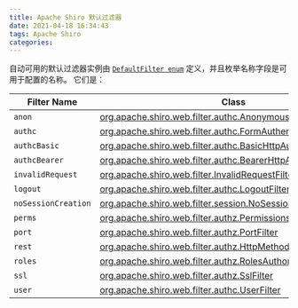 ```yaml
---
title: Apache Shiro 默认过滤器
date: 2021-04-18 16:34:43
tags: Apache Shiro
categories:
---
```


自动可用的默认过滤器实例由 [`DefaultFilter enum`](http://shiro.apache.org/static/current/apidocs/org/apache/shiro/web/filter/mgt/DefaultFilter.html) 定义，并且枚举名称字段是可用于配置的名称。 它们是：

<!--more-->

| Filter Name         | Class                                                                                                                                                                                    |
| ------------------- | ---------------------------------------------------------------------------------------------------------------------------------------------------------------------------------------- |
| `anon`              | [org.apache.shiro.web.filter.authc.AnonymousFilter](http://shiro.apache.org/static/current/apidocs/org/apache/shiro/web/filter/authc/AnonymousFilter.html)                               |
| `authc`             | [org.apache.shiro.web.filter.authc.FormAuthenticationFilter](http://shiro.apache.org/static/current/apidocs/org/apache/shiro/web/filter/authc/FormAuthenticationFilter.html)             |
| `authcBasic`        | [org.apache.shiro.web.filter.authc.BasicHttpAuthenticationFilter](http://shiro.apache.org/static/current/apidocs/org/apache/shiro/web/filter/authc/BasicHttpAuthenticationFilter.html)   |
| `authcBearer`       | [org.apache.shiro.web.filter.authc.BearerHttpAuthenticationFilter](http://shiro.apache.org/static/current/apidocs/org/apache/shiro/web/filter/authc/BearerHttpAuthenticationFilter.html) |
| `invalidRequest`    | [org.apache.shiro.web.filter.InvalidRequestFilter](http://shiro.apache.org/static/current/apidocs/org/apache/shiro/web/filter/InvalidRequestFilter.html)                                 |
| `logout`            | [org.apache.shiro.web.filter.authc.LogoutFilter](http://shiro.apache.org/static/current/apidocs/org/apache/shiro/web/filter/authc/LogoutFilter.html)                                     |
| `noSessionCreation` | [org.apache.shiro.web.filter.session.NoSessionCreationFilter](http://shiro.apache.org/static/current/apidocs/org/apache/shiro/web/filter/session/NoSessionCreationFilter.html)           |
| `perms`             | [org.apache.shiro.web.filter.authz.PermissionsAuthorizationFilter](http://shiro.apache.org/static/current/apidocs/org/apache/shiro/web/filter/authz/PermissionsAuthorizationFilter.html) |
| `port`              | [org.apache.shiro.web.filter.authz.PortFilter](http://shiro.apache.org/static/current/apidocs/org/apache/shiro/web/filter/authz/PortFilter.html)                                         |
| `rest`              | [org.apache.shiro.web.filter.authz.HttpMethodPermissionFilter](http://shiro.apache.org/static/current/apidocs/org/apache/shiro/web/filter/authz/HttpMethodPermissionFilter.html)         |
| `roles`             | [org.apache.shiro.web.filter.authz.RolesAuthorizationFilter](http://shiro.apache.org/static/current/apidocs/org/apache/shiro/web/filter/authz/RolesAuthorizationFilter.html)             |
| `ssl`               | [org.apache.shiro.web.filter.authz.SslFilter](http://shiro.apache.org/static/current/apidocs/org/apache/shiro/web/filter/authz/SslFilter.html)                                           |
| `user`              | [org.apache.shiro.web.filter.authc.UserFilter](http://shiro.apache.org/static/current/apidocs/org/apache/shiro/web/filter/authc/UserFilter.html)                                         |

